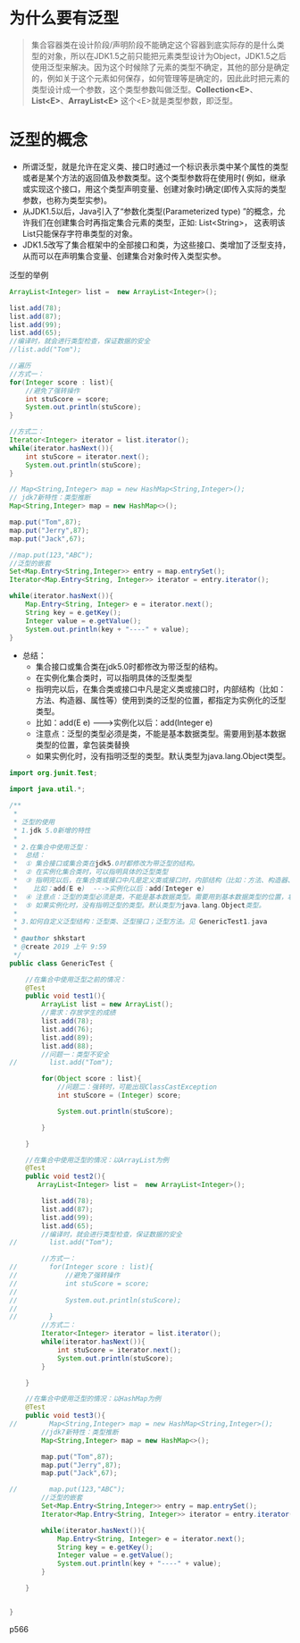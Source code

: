 # 为什么要有泛型

> 集合容器类在设计阶段/声明阶段不能确定这个容器到底实际存的是什么类型的对象，所以在JDK1.5之前只能把元素类型设计为Object，JDK1.5之后使用泛型来解决。因为这个时候除了元素的类型不确定，其他的部分是确定的，例如关于这个元素如何保存，如何管理等是确定的，因此此时把元素的类型设计成一个参数，这个类型参数叫做泛型。**Collection&lt;E&gt;**、 **List&lt;E&gt;**、**ArrayList&lt;E&gt;** 这个&lt;E&gt;就是类型参数，即泛型。

# 泛型的概念

* 所谓泛型，就是允许在定义类、接口时通过一个标识表示类中某个属性的类型或者是某个方法的返回值及参数类型。这个类型参数将在使用时( 例如，继承或实现这个接口，用这个类型声明变量、创建对象时)确定(即传入实际的类型参数，也称为类型实参)。
* 从JDK1.5以后，Java引入了“参数化类型(Parameterized type) ”的概念，允许我们在创建集合时再指定集合元素的类型，正如: List&lt;String&gt;， 这表明该List只能保存字符串类型的对象。
* JDK1.5改写了集合框架中的全部接口和类，为这些接口、类增加了泛型支持，从而可以在声明集合变量、创建集合对象时传入类型实参。

泛型的举例

```java
ArrayList<Integer> list =  new ArrayList<Integer>();

list.add(78);
list.add(87);
list.add(99);
list.add(65);
//编译时，就会进行类型检查，保证数据的安全
//list.add("Tom");

//遍历
//方式一：
for(Integer score : list){
    //避免了强转操作
    int stuScore = score;
    System.out.println(stuScore);
}

//方式二：
Iterator<Integer> iterator = list.iterator();
while(iterator.hasNext()){
    int stuScore = iterator.next();
    System.out.println(stuScore);
}
```

```java
// Map<String,Integer> map = new HashMap<String,Integer>();
// jdk7新特性：类型推断
Map<String,Integer> map = new HashMap<>();

map.put("Tom",87);
map.put("Jerry",87);
map.put("Jack",67);

//map.put(123,"ABC");
//泛型的嵌套
Set<Map.Entry<String,Integer>> entry = map.entrySet();
Iterator<Map.Entry<String, Integer>> iterator = entry.iterator();

while(iterator.hasNext()){
    Map.Entry<String, Integer> e = iterator.next();
    String key = e.getKey();
    Integer value = e.getValue();
    System.out.println(key + "----" + value);
}
```

 *  总结：
     *  集合接口或集合类在jdk5.0时都修改为带泛型的结构。
     *  在实例化集合类时，可以指明具体的泛型类型
     *   指明完以后，在集合类或接口中凡是定义类或接口时，内部结构（比如：方法、构造器、属性等）使用到类的泛型的位置，都指定为实例化的泛型类型。
     *    比如：add(E e)  --->实例化以后：add(Integer e)
     *  注意点：泛型的类型必须是类，不能是基本数据类型。需要用到基本数据类型的位置，拿包装类替换
     *  如果实例化时，没有指明泛型的类型。默认类型为java.lang.Object类型。

```java
import org.junit.Test;

import java.util.*;

/**
 *
 * 泛型的使用
 * 1.jdk 5.0新增的特性
 *
 * 2.在集合中使用泛型：
 *  总结：
 *  ① 集合接口或集合类在jdk5.0时都修改为带泛型的结构。
 *  ② 在实例化集合类时，可以指明具体的泛型类型
 *  ③ 指明完以后，在集合类或接口中凡是定义类或接口时，内部结构（比如：方法、构造器、属性等）使用到类的泛型的位置，都指定为实例化的泛型类型。
 *    比如：add(E e)  --->实例化以后：add(Integer e)
 *  ④ 注意点：泛型的类型必须是类，不能是基本数据类型。需要用到基本数据类型的位置，拿包装类替换
 *  ⑤ 如果实例化时，没有指明泛型的类型。默认类型为java.lang.Object类型。
 *
 * 3.如何自定义泛型结构：泛型类、泛型接口；泛型方法。见 GenericTest1.java
 *
 * @author shkstart
 * @create 2019 上午 9:59
 */
public class GenericTest {

    //在集合中使用泛型之前的情况：
    @Test
    public void test1(){
        ArrayList list = new ArrayList();
        //需求：存放学生的成绩
        list.add(78);
        list.add(76);
        list.add(89);
        list.add(88);
        //问题一：类型不安全
//        list.add("Tom");

        for(Object score : list){
            //问题二：强转时，可能出现ClassCastException
            int stuScore = (Integer) score;

            System.out.println(stuScore);

        }

    }

    //在集合中使用泛型的情况：以ArrayList为例
    @Test
    public void test2(){
       ArrayList<Integer> list =  new ArrayList<Integer>();

        list.add(78);
        list.add(87);
        list.add(99);
        list.add(65);
        //编译时，就会进行类型检查，保证数据的安全
//        list.add("Tom");

        //方式一：
//        for(Integer score : list){
//            //避免了强转操作
//            int stuScore = score;
//
//            System.out.println(stuScore);
//
//        }
        //方式二：
        Iterator<Integer> iterator = list.iterator();
        while(iterator.hasNext()){
            int stuScore = iterator.next();
            System.out.println(stuScore);
        }

    }

    //在集合中使用泛型的情况：以HashMap为例
    @Test
    public void test3(){
//        Map<String,Integer> map = new HashMap<String,Integer>();
        //jdk7新特性：类型推断
        Map<String,Integer> map = new HashMap<>();

        map.put("Tom",87);
        map.put("Jerry",87);
        map.put("Jack",67);

//        map.put(123,"ABC");
        //泛型的嵌套
        Set<Map.Entry<String,Integer>> entry = map.entrySet();
        Iterator<Map.Entry<String, Integer>> iterator = entry.iterator();

        while(iterator.hasNext()){
            Map.Entry<String, Integer> e = iterator.next();
            String key = e.getKey();
            Integer value = e.getValue();
            System.out.println(key + "----" + value);
        }

    }


}

```

p566